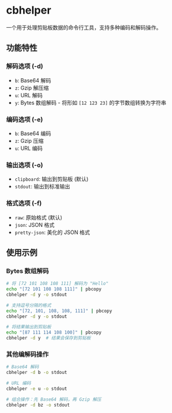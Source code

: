 # cbhelper

一个用于处理剪贴板数据的命令行工具，支持多种编码和解码操作。

## 功能特性

### 解码选项 (-d)
- `b`: Base64 解码
- `z`: Gzip 解压缩
- `u`: URL 解码
- `y`: Bytes 数组解码 - 将形如 `[12 123 23]` 的字节数组转换为字符串

### 编码选项 (-e)
- `b`: Base64 编码
- `z`: Gzip 压缩
- `u`: URL 编码

### 输出选项 (-o)
- `clipboard`: 输出到剪贴板 (默认)
- `stdout`: 输出到标准输出

### 格式选项 (-f)
- `raw`: 原始格式 (默认)
- `json`: JSON 格式
- `pretty-json`: 美化的 JSON 格式

## 使用示例

### Bytes 数组解码
```bash
# 将 [72 101 108 108 111] 解码为 "Hello"
echo "[72 101 108 108 111]" | pbcopy
cbhelper -d y -o stdout

# 支持逗号分隔的格式
echo "[72, 101, 108, 108, 111]" | pbcopy  
cbhelper -d y -o stdout

# 将结果输出到剪贴板
echo "[87 111 114 108 100]" | pbcopy
cbhelper -d y  # 结果会保存到剪贴板
```

### 其他编解码操作
```bash
# Base64 解码
cbhelper -d b -o stdout

# URL 编码
cbhelper -e u -o stdout

# 组合操作：先 Base64 解码，再 Gzip 解压
cbhelper -d bz -o stdout
```